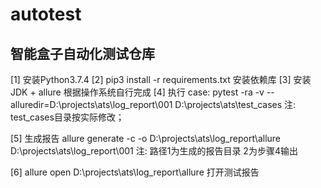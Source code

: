 # autotest
## 智能盒子自动化测试仓库
[1] 安装Python3.7.4
[2] pip3 install -r requirements.txt 安装依赖库
[3] 安装JDK + allure  根据操作系统自行完成
[4] 执行 case:
pytest -ra -v --alluredir=D:\projects\ats\log_report\001 D:\projects\ats\test_cases
注: test_cases目录按实际修改；

[5] 生成报告
allure generate -c -o   D:\projects\ats\log_report\allure   D:\projects\ats\log_report\001
注: 路径1为生成的报告目录  2为步骤4输出

[6] allure open  D:\projects\ats\log_report\allure 打开测试报告
